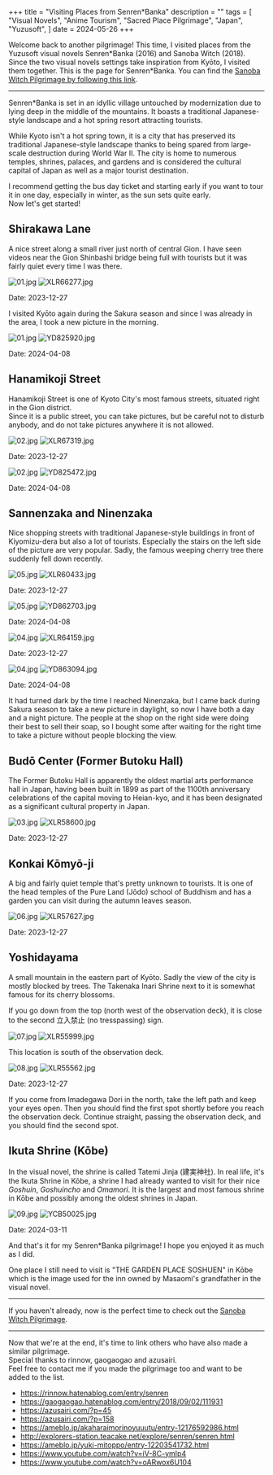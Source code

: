 +++
title = "Visiting Places from Senren*Banka"
description = ""
tags = [
  "Visual Novels",
  "Anime Tourism",
  "Sacred Place Pilgrimage",
  "Japan",
  "Yuzusoft",
]
date = 2024-05-26
+++

Welcome back to another pilgrimage! This time, I visited places from the Yuzusoft visual novels Senren\*Banka (2016) and Sanoba Witch (2018). Since the two visual novels settings take inspiration from Kyōto, I visited them together. This is the page for Senren\*Banka. You can find the [Sanoba Witch Pilgrimage by following this link](../tourism-sanoba-witch).

---

Senren*Banka is set in an idyllic village untouched by modernization due to lying deep in the middle of the mountains. It boasts a traditional Japanese-style landscape and a hot spring resort attracting tourists.

While Kyoto isn't a hot spring town, it is a city that has preserved its traditional Japanese-style landscape thanks to being spared from large-scale destruction during World War II. The city is home to numerous temples, shrines, palaces, and gardens and is considered the cultural capital of Japan as well as a major tourist destination.

I recommend getting the bus day ticket and starting early if you want to tour it in one day, especially in winter, as the sun sets quite early.  
Now let's get started!

## Shirakawa Lane

A nice street along a small river just north of central Gion.
I have seen videos near the Gion Shinbashi bridge being full with tourists but it was fairly quiet every time I was there.

![01.jpg](img/cg/01.jpg)
![XLR66277.jpg](img/XLR66277.jpg)

Date: 2023-12-27

I visited Kyōto again during the Sakura season and since I was already in the area, I took a new picture in the morning.

![01.jpg](img/cg/01.jpg)
![YD825920.jpg](img/YD825920.jpg)

Date: 2024-04-08

## Hanamikoji Street

Hanamikoji Street is one of Kyoto City's most famous streets, situated right in the Gion district.  
Since it is a public street, you can take pictures, but be careful not to disturb anybody, and do not take pictures anywhere it is not allowed.

![02.jpg](img/cg/02.jpg)
![XLR67319.jpg](img/XLR67319.jpg)

Date: 2023-12-27

![02.jpg](img/cg/02.jpg)
![YD825472.jpg](img/YD825472.jpg)

Date: 2024-04-08

## Sannenzaka and Ninenzaka

Nice shopping streets with traditional Japanese-style buildings in front of Kiyomizu-dera but also a lot of tourists.
Especially the stairs on the left side of the picture are very popular.
Sadly, the famous weeping cherry tree there suddenly fell down recently.

![05.jpg](img/cg/05.jpg)
![XLR60433.jpg](img/XLR60433.jpg)

Date: 2023-12-27

![05.jpg](img/cg/05.jpg)
![YD862703.jpg](img/YD862703.jpg)

Date: 2024-04-08

![04.jpg](img/cg/04.jpg)
![XLR64159.jpg](img/XLR64159.jpg)

Date: 2023-12-27

![04.jpg](img/cg/04.jpg)
![YD863094.jpg](img/YD863094.jpg)

Date: 2024-04-08

It had turned dark by the time I reached Ninenzaka, but I came back during Sakura season to take a new picture in daylight, so now I have both a day and a night picture.
The people at the shop on the right side were doing their best to sell their soap, so I bought some after waiting for the right time to take a picture without people blocking the view.

## Budō Center (Former Butoku Hall)

The Former Butoku Hall is apparently the oldest martial arts performance hall in Japan, having been built in 1899 as part of the 1100th anniversary celebrations of the capital moving to Heian-kyo, and it has been designated as a significant cultural property in Japan.

![03.jpg](img/cg/03.jpg)
![XLR58600.jpg](img/XLR58600.jpg)

Date: 2023-12-27

## Konkai Kōmyō-ji

A big and fairly quiet temple that's pretty unknown to tourists. It is one of the head temples of the Pure Land (Jōdo) school of Buddhism
and has a garden you can visit during the autumn leaves season.

![06.jpg](img/cg/06.jpg)
![XLR57627.jpg](img/XLR57627.jpg)

Date: 2023-12-27

## Yoshidayama

A small mountain in the eastern part of Kyōto. Sadly the view of the city is mostly blocked by trees.
The Takenaka Inari Shrine next to it is somewhat famous for its cherry blossoms.

If you go down from the top (north west of the observation deck), it is close to the second 立入禁止 (no tresspassing) sign.

![07.jpg](img/cg/07.jpg)
![XLR55999.jpg](img/XLR55999.jpg)

This location is south of the observation deck.

![08.jpg](img/cg/08.jpg)
![XLR55562.jpg](img/XLR55562.jpg)

Date: 2023-12-27

If you come from Imadegawa Dori in the north, take the left path and keep your eyes open. Then you should find the first spot shortly before you reach the observation deck.
Continue straight, passing the observation deck, and you should find the second spot.

## Ikuta Shrine (Kōbe)

In the visual novel, the shrine is called Tatemi Jinja (建実神社). In real life, it's the Ikuta Shrine in Kōbe, a shrine I had already wanted to visit for their nice _Goshuin_, _Goshuincho_ and _Omamori_.
It is the largest and most famous shrine in Kōbe and possibly among the oldest shrines in Japan.

![09.jpg](img/cg/09.jpg)
![YCB50025.jpg](img/YCB50025.jpg)

Date: 2024-03-11

And that's it for my Senren\*Banka pilgrimage! I hope you enjoyed it as much as I did.

One place I still need to visit is "THE GARDEN PLACE SOSHUEN" in Kōbe which is the image used for the inn owned by Masaomi's grandfather in the visual novel.

---

If you haven't already, now is the perfect time to check out the [Sanoba Witch Pilgrimage](../tourism-sanoba-witch).

---

Now that we're at the end, it's time to link others who have also made a similar pilgrimage.  
Special thanks to rinnow, gaogaogao and azusairi.  
Feel free to contact me if you made the pilgrimage too and want to be added to the list.

- <https://rinnow.hatenablog.com/entry/senren>
- <https://gaogaogao.hatenablog.com/entry/2018/09/02/111931>
- <https://azusairi.com/?p=45>
- <https://azusairi.com/?p=158>
- <https://ameblo.jp/akaharaimorinoyuuutu/entry-12176592986.html>
- <http://explorers-station.teacake.net/explore/senren/senren.html>
- <https://ameblo.jp/yuki-mitoppo/entry-12203541732.html>
- <https://www.youtube.com/watch?v=iV-8C-ymIp4>
- <https://www.youtube.com/watch?v=oARwox6U104>
